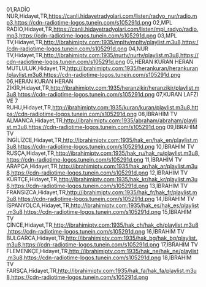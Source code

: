 01,RADİO NUR,Hidayet,TR,https://canli.hidayetradyolari.com/listen/radyo_nur/radio.mp3,https://cdn-radiotime-logos.tunein.com/s105291d.png
02,MPL RADİO,Hidayet,TR,https://canli.hidayetradyolari.com/listen/mpl_radyo/radio.mp3,https://cdn-radiotime-logos.tunein.com/s105291d.png
03,MPL TV,Hidayet,TR,http://ibrahimiptv.com:1935/mpltv/mpltv/playlist.m3u8,https://cdn-radiotime-logos.tunein.com/s105291d.png
04,NUR TV,Hidayet,TR,http://ibrahimiptv.com:1935/nurtv/nurtv/playlist.m3u8,https://cdn-radiotime-logos.tunein.com/s105291d.png
05,HERAN KURAN HERAN MUTLULUK,Hidayet,TR,http://ibrahimiptv.com:1935/herankuran/herankuran/playlist.m3u8,https://cdn-radiotime-logos.tunein.com/s105291d.png
06,HERAN KURAN HERAN ZİKİR,Hidayet,TR,http://ibrahimiptv.com:1935/heranzikir/heranzikir/playlist.m3u8,https://cdn-radiotime-logos.tunein.com/s105291d.png
07,KURAN LAFZI VE 7 RUHU,Hidayet,TR,http://ibrahimiptv.com:1935/kuran/kuran/playlist.m3u8,https://cdn-radiotime-logos.tunein.com/s105291d.png
08,İBRAHİM TV ALMANCA,Hidayet,TR,http://ibrahimiptv.com:1935/abraham/abraham/playlist.m3u8,https://cdn-radiotime-logos.tunein.com/s105291d.png
09,İBRAHİM TV İNGİLİZCE,Hidayet,TR,http://ibrahimiptv.com:1935/hak_en/hak_en/playlist.m3u8,https://cdn-radiotime-logos.tunein.com/s105291d.png
10,İBRAHİM TV RUSÇA,Hidayet,TR,http://ibrahimiptv.com:1935/hak_ru/hak_ru/playlist.m3u8,https://cdn-radiotime-logos.tunein.com/s105291d.png
11,İBRAHİM TV ARAPÇA,Hidayet,TR,http://ibrahimiptv.com:1935/hak_ar/hak_ar/playlist.m3u8,https://cdn-radiotime-logos.tunein.com/s105291d.png
12,İBRAHİM TV KÜRTÇE,Hidayet,TR,http://ibrahimiptv.com:1935/hak_kr/hak_kr/playlist.m3u8,https://cdn-radiotime-logos.tunein.com/s105291d.png
13,İBRAHİM TV FRANSIZCA,Hidayet,TR,http://ibrahimiptv.com:1935/hak_fr/hak_fr/playlist.m3u8,https://cdn-radiotime-logos.tunein.com/s105291d.png
14,İBRAHİM TV İSPANYOLCA,Hidayet,TR,http://ibrahimiptv.com:1935/hak_es/hak_es/playlist.m3u8,https://cdn-radiotime-logos.tunein.com/s105291d.png
15,İBRAHİM TV ÇİNCE,Hidayet,TR,http://ibrahimiptv.com:1935/hak_ch/hak_ch/playlist.m3u8,https://cdn-radiotime-logos.tunein.com/s105291d.png
16,İBRAHİM TV BULGARCA,Hidayet,TR,http://ibrahimiptv.com:1935/hak_bg/hak_bg/playlist.m3u8,https://cdn-radiotime-logos.tunein.com/s105291d.png
17,İBRAHİM TV FLEMENKÇE,Hidayet,TR,http://ibrahimiptv.com:1935/hak_ne/hak_ne/playlist.m3u8,https://cdn-radiotime-logos.tunein.com/s105291d.png
18,İBRAHİM TV FARSÇA,Hidayet,TR,http://ibrahimiptv.com:1935/hak_fa/hak_fa/playlist.m3u8,https://cdn-radiotime-logos.tunein.com/s105291d.png
